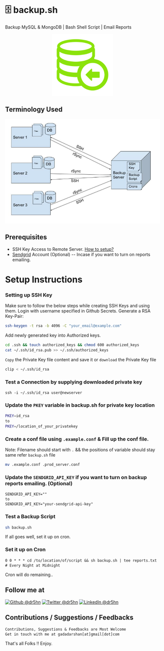 # 🗄️ backup.sh
Backup MySQL &amp; MongoDB | Bash Shell Script | Email Reports

<p align="center">
    <img src="./images/database-backup.svg" width="200">
</p>

## Terminology Used
![Backup Terminology](./images/terminology.jpg)

## Prerequisites
- SSH Key Access to Remote Server. [How to setup?](#setup-ssh-key)
- [Sendgrid](https://signup.sendgrid.com/) Account (Optional) -- Incase if you want to turn on reports emailing.

# Setup Instructions
<div id="setup-ssh-key"/>

### Setting up SSH Key
Make sure to follow the below steps while creating SSH Keys and using them.
Login with username specified in Github Secrets. Generate a RSA Key-Pair:

 ```bash
 ssh-keygen -t rsa -b 4096 -C "your_email@example.com"
 ```

Add newly generated key into Authorized keys.

```bash
cd .ssh && touch authorized_keys && chmod 600 authorized_keys
cat ~/.ssh/id_rsa.pub >> ~/.ssh/authorized_keys
```

`Copy` the Private Key file content and save it or `download` the Private Key file

```bash
clip < ~/.ssh/id_rsa
```

### Test a Connection by supplying downloaded private key
```
ssh -i ~/.ssh/id_rsa user@newserver
```

### Update the `PKEY` variable in backup.sh for private key location
```bash
PKEY=id_rsa
to
PKEY=/location_of_your_privatekey
```

### Create a conf file using `.example.conf` & Fill up the conf file.
Note: Filename should start with `.` && the positions of variable should stay same refer `backup.sh` file

```bash
mv .example.conf .prod_server.conf
```

### Update the `SENDGRID_API_KEY` if you want to turn on backup reports emailing. (Optional)
```
SENDGRID_API_KEY=""
to
SENDGRID_API_KEY="your-sendgrid-api-key"
```

### Test a Backup Script
```bash
sh backup.sh
```
If all goes well, set it up on cron.

### Set it up on Cron
```
0 0 * * * cd /to/location/of/script && sh backup.sh | tee reports.txt # Every Night at Midnight
```
Cron will do remaining..

## Follow me at
<a href="https://github.com/dr5hn/"><img alt="Github @dr5hn" src="https://img.shields.io/static/v1?logo=github&message=Github&color=black&style=flat-square&label=" /></a> <a href="https://twitter.com/dr5hn/"><img alt="Twitter @dr5hn" src="https://img.shields.io/static/v1?logo=twitter&message=Twitter&color=black&style=flat-square&label=" /></a> <a href="https://www.linkedin.com/in/dr5hn/"><img alt="LinkedIn @dr5hn" src="https://img.shields.io/static/v1?logo=linkedin&message=LinkedIn&color=black&style=flat-square&label=&link=https://twitter.com/dr5hn" /></a>

## Contributions / Suggestions / Feedbacks
```
Contributions, Suggestions & Feedbacks are Most Welcome
Get in touch with me at gadadarshan[at]gmail[dot]com
```

That's all Folks !! Enjoy. 
